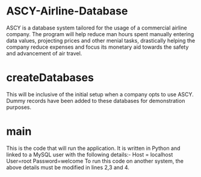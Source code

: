 # ASCY-Airline-Database
ASCY is a database system tailored for the usage of a commercial airline company. The program will help reduce man hours spent manually entering data values, projecting prices and other menial tasks, drastically helping the company reduce expenses and focus its monetary aid towards the safety and advancement of air travel.

# createDatabases
This will be inclusive of the initial setup when a company opts to use ASCY.
Dummy records have been added to these databases for demonstration purposes.

# main
This is the code that will run the application. It is written in Python and linked to a MySQL user with the
following details:-
Host = localhost
User=root
Password=welcome
To run this code on another system, the above details must be modified in lines 2,3 and 4.

